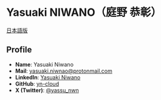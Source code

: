 # Yasuaki NIWANO（庭野 恭彰）

[日本語版](index_ja.md)

## Profile

- **Name**: Yasuaki Niwano
- **Mail**: [yasuaki.niwnao@protonmail.com](mailto:yasuaki.niwano@protonmail.com)
- **LinkedIn**: [Yasuaki Niwano](https://www.linkedin.com/in/yasuaki0105niwano)
- **GitHub**: [yn-cloud](https://github.com/yn-cloud)
- **X (Twitter)**: [@yassu_nwn](https://twitter.com/yassu_nwn)
